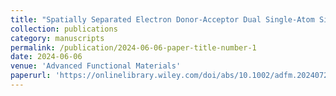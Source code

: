 ```yaml
---
title: "Spatially Separated Electron Donor-Acceptor Dual Single-Atom Sites Coordinating Selective Generation of Hydroxyl Radicals via Fenton-Like Catalysis"
collection: publications
category: manuscripts
permalink: /publication/2024-06-06-paper-title-number-1
date: 2024-06-06
venue: 'Advanced Functional Materials'
paperurl: 'https://onlinelibrary.wiley.com/doi/abs/10.1002/adfm.202407243'
---
```


